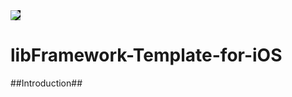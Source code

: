 <img src="http://jsappfactory.cafe24.com/Resources/CI.png" style="width=200;background-color:black">

# libFramework-Template-for-iOS

##Introduction##


